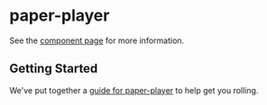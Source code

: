paper-player
================

See the [component page](http://wenqeer.github.io/paper-player) for more information.

## Getting Started

We've put together a [guide for paper-player](http://www.polymer-project.org/docs/start/reusableelements.html) to help get you rolling.
